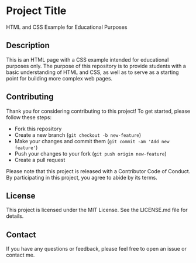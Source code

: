 # Project Title

HTML and CSS Example for Educational Purposes

## Description

This is an HTML page with a CSS example intended for educational purposes only. The purpose of this repository is to provide students with a basic understanding of HTML and CSS, as well as to serve as a starting point for building more complex web pages.

## Contributing

Thank you for considering contributing to this project! To get started, please follow these steps:

- Fork this repository
- Create a new branch (`git checkout -b new-feature`)
- Make your changes and commit them (`git commit -am 'Add new feature'`)
- Push your changes to your fork (`git push origin new-feature`)
- Create a pull request

Please note that this project is released with a Contributor Code of Conduct. By participating in this project, you agree to abide by its terms.

## License

This project is licensed under the MIT License. See the LICENSE.md file for details.

## Contact

If you have any questions or feedback, please feel free to open an issue or contact me.
